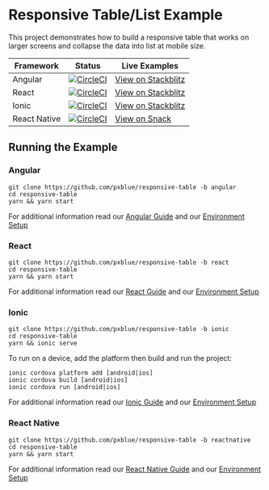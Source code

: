 # Responsive Table/List Example
This project demonstrates how to build a responsive table that works on larger screens and collapse the data into list at mobile size.

| Framework           | Status       | Live Examples  |
| ---------------- |--------------|------------------|
| Angular | [![CircleCI](https://circleci.com/gh/pxblue/responsive-table/tree/angular.svg?style=shield)](https://circleci.com/gh/pxblue/responsive-table/tree/angular) | [View on Stackblitz](https://stackblitz.com/edit/pxblue-responsive-table-angular)
| React | [![CircleCI](https://circleci.com/gh/pxblue/responsive-table/tree/react.svg?style=shield)](https://circleci.com/gh/pxblue/responsive-table/tree/react) | [View on Stackblitz](https://stackblitz.com/edit/pxblue-responsive-table-react)
| Ionic | [![CircleCI](https://circleci.com/gh/pxblue/responsive-table/tree/ionic.svg?style=shield)](https://circleci.com/gh/pxblue/responsive-table/tree/ionic) | [View on Stackblitz](https://stackblitz.com/edit/pxblue-responsive-table-ionic)
| React Native | [![CircleCI](https://circleci.com/gh/pxblue/responsive-table/tree/reactnative.svg?style=shield)](https://circleci.com/gh/pxblue/responsive-table/tree/reactnative) | [View on Snack](https://snack.expo.io/@px-blue/responsive-table-reactnative)

## Running the Example
### Angular
```
git clone https://github.com/pxblue/responsive-table -b angular
cd responsive-table
yarn && yarn start
```
For additional information read our [Angular Guide](https://pxblue.github.io/development/frameworks-web/angular) and our [Environment Setup](https://pxblue.github.io/development/environment)

### React
```
git clone https://github.com/pxblue/responsive-table -b react
cd responsive-table
yarn && yarn start
```
For additional information read our [React Guide](https://pxblue.github.io/development/frameworks-web/react) and our [Environment Setup](https://pxblue.github.io/development/environment)

### Ionic
```
git clone https://github.com/pxblue/responsive-table -b ionic
cd responsive-table
yarn && ionic serve
```
To run on a device, add the platform then build and run the project:
```
ionic cordova platform add [android|ios]
ionic cordova build [android|ios]
ionic cordova run [android|ios]
```
For additional information read our [Ionic Guide](https://pxblue.github.io/development/frameworks-mobile/ionic) and our [Environment Setup](https://pxblue.github.io/development/environment)

### React Native

```
git clone https://github.com/pxblue/responsive-table -b reactnative
cd responsive-table
yarn && yarn start
```
For additional information read our [React Native Guide](https://pxblue.github.io/development/frameworks-mobile/react-native) and our [Environment Setup](https://pxblue.github.io/development/environment)
